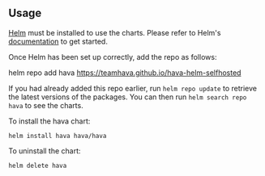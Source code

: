 ## Usage

[Helm](https://helm.sh) must be installed to use the charts.  Please refer to
Helm's [documentation](https://helm.sh/docs) to get started.

Once Helm has been set up correctly, add the repo as follows:

  helm repo add hava https://teamhava.github.io/hava-helm-selfhosted

If you had already added this repo earlier, run `helm repo update` to retrieve
the latest versions of the packages.  You can then run `helm search repo
hava` to see the charts.

To install the hava chart:

    helm install hava hava/hava

To uninstall the chart:

    helm delete hava